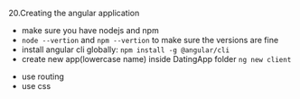 20.Creating the angular application

- make sure you have nodejs and npm
- `node --vertion` and `npm --vertion` to make sure the versions are fine
- install angular cli globally: `npm install -g @angular/cli`
- create new app(lowercase name) inside DatingApp folder `ng new client`

* use routing
* use css
